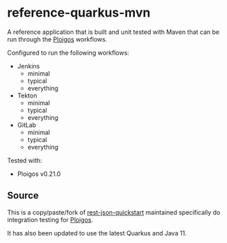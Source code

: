 # reference-quarkus-mvn
A reference application that is built and unit tested with Maven
that can be run through the [Ploigos](https://github.com/ploigos) workflows.

Configured to run the following workflows:

* Jenkins
  * minimal
  * typical
  * everything
* Tekton
  * minimal
  * typical
  * everything
* GitLab
  * minimal
  * typical
  * everything

Tested with:
* Ploigos v0.21.0

## Source
This is a copy/paste/fork of [rest-json-quickstart](https://github.com/quarkusio/quarkus-quickstarts/tree/master/rest-json-quickstart)
maintained specifically do integration testing for [Ploigos](https://github.com/ploigos).

It has also been updated to use the latest Quarkus and Java 11.

